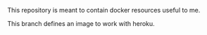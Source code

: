 This repository is meant to contain docker resources useful to me.

This branch defines an image to work with heroku.
